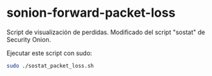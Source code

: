 # sonion-forward-packet-loss

Script de visualización de perdidas. Modificado del script "sostat" de Security Onion.

Ejecutar este script con sudo:
```bash
sudo ./sostat_packet_loss.sh
```
